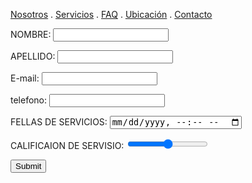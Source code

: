 [Nosotros](./nosotros.md) . [Servicios](./servicios.md) . [FAQ](FAQ.md) . [Ubicación](ubicacion.md) . [Contacto](./contacto.md)

<form action="https://formspree.io/f/xqkndqno" method="post">
NOMBRE: <input type="text" name="name"><br>
  
APELLIDO: <input type="text" apellido="name"><br>
  
E-mail: <input type="text" name="email"><br>
  
telefono: <input type="tel">
  
FELLAS DE SERVICIOS: <input type="datetime-local">
  
CALIFICAION DE SERVISIO: <input type="range">

<input type="submit">
</form>

